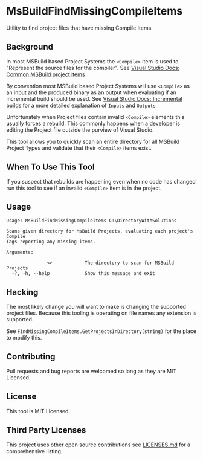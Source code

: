 # MsBuildFindMissingCompileItems
Utility to find project files that have missing Compile Items

## Background
In most MSBuild based Project Systems the  `<Compile>` item is used to "Represent the source files for the compiler". See [Visual Studio Docs: Common MSBuild project items](https://docs.microsoft.com/en-ie/visualstudio/msbuild/common-msbuild-project-items?view=vs-2019#compile)

By convention most MSBuild based Project Systems will use `<Compile>` as an input and the produced binary as an output when evaluating if an incremental build should be used. See [Visual Studio Docs: Incremental builds](https://docs.microsoft.com/en-ie/visualstudio/msbuild/incremental-builds?view=vs-2019) for a more detailed explanation of `Inputs` and `Outputs`

Unfortunately when Project files contain invalid `<Compile>` elements this usually forces a rebuild. This commonly happens when a developer is editing the Project file outside the purview of Visual Studio.

This tool allows you to quickly scan an entire directory for all MSBuild Project Types and validate that their `<Compile>` items exist.

## When To Use This Tool
If you suspect that rebuilds are happening even when no code has changed run this tool to see if an invalid `<Compile>` item is in the project.

## Usage
```
Usage: MsBuildFindMissingCompileItems C:\DirectoryWithSolutions

Scans given directory for MsBuild Projects, evaluating each project's Compile
Tags reporting any missing items.

Arguments:

               <>            The directory to scan for MSBuild Projects
  -?, -h, --help             Show this message and exit
```

## Hacking
The most likely change you will want to make is changing the supported project files. Because this tooling is operating on file names any extension is supported.

See `FindMissingCompileItems.GetProjectsInDirectory(string)` for the place to modify this.

## Contributing
Pull requests and bug reports are welcomed so long as they are MIT Licensed.

## License
This tool is MIT Licensed.

## Third Party Licenses
This project uses other open source contributions see [LICENSES.md](LICENSES.md) for a comprehensive listing.
